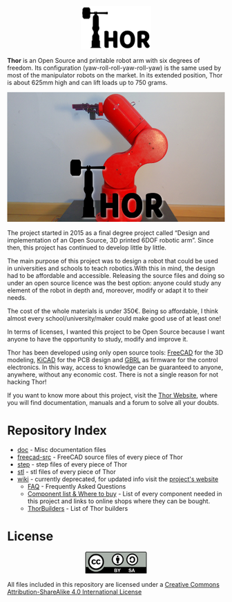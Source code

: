 <a href="http://thor.angel-lm.com/"><p align="center"><img src="doc/logo.png" height="100"></p></a>

**Thor** is an Open Source and printable robot arm with six degrees of freedom.
Its configuration (yaw-roll-roll-yaw-roll-yaw) is the same used by most of the manipulator robots on the market.
In its extended position, Thor is about 625mm high and can lift loads up to 750 grams.

<p align="center"><img src="doc/main.jpg" height="300"></p>

The project started in 2015 as a final degree project called “Design and implementation of an Open Source, 3D printed 6DOF robotic arm”. Since then, this project has continued to develop little by little.

The main purpose of this project was to design a robot that could be used in universities and schools to teach robotics.With this in mind, the design had to be affordable and accessible. Releasing the source files and doing so under an open source licence was the best option: anyone could study any element of the robot in depth and, moreover, modify or adapt it to their needs.

The cost of the whole materials is under 350€. Being so affordable, I think almost every school/university/maker could make good use of at least one!

In terms of licenses, I wanted this project to be Open Source because I want anyone to have the opportunity to study, modify and improve it. 

Thor has been developed using only open source tools: [FreeCAD](https://www.freecadweb.org/) for the 3D modeling, [KiCAD](https://www.kicad.org/) for the PCB design and [GBRL](https://github.com/gnea/grbl) as firmware for the control electronics. In this way, access to knowledge can be guaranteed to anyone, anywhere, without any economic cost. There is not a single reason for not hacking Thor!

If you want to know more about this project, visit the [Thor Website](http://thor.angel-lm.com/), where you will find documentation, manuals and a forum to solve all your doubts.


# Repository Index
* [doc](https://github.com/AngelLM/Thor/tree/developer/doc) - Misc documentation files
* [freecad-src](https://github.com/AngelLM/Thor/tree/developer/freecad-src) - FreeCAD source files of every piece of Thor
* [step](https://github.com/AngelLM/Thor/tree/developer/step) - step files of every piece of Thor
* [stl](https://github.com/AngelLM/Thor/tree/developer/stl) - stl files of every piece of Thor
* [wiki](https://github.com/AngelLM/Thor/wiki/) - currently deprecated, for updated info visit the [project's website](http://thor.angel-lm.com/)
  * [FAQ](https://github.com/AngelLM/Thor/wiki/FAQ) - Frequently Asked Questions
  * [Component list & Where to buy](https://github.com/AngelLM/Thor/wiki/Component-list) - List of every component needed in this project and links to online shops where they can be bought.
  * [ThorBuilders](https://github.com/AngelLM/Thor/wiki/List-of-Thor-Builders) - List of Thor builders


# License

<a href="https://creativecommons.org/licenses/by-sa/4.0/legalcode"><p align="center"><img src="doc/By-sa.png" height="50"></p></a>

All files included in this repository are licensed under a [Creative Commons Attribution-ShareAlike 4.0 International License](https://creativecommons.org/licenses/by-sa/4.0/legalcode) 

